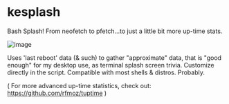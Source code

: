 # kesplash

Bash Splash!
From neofetch to pfetch...to just a little bit more up-time stats.

![image](https://user-images.githubusercontent.com/95410139/214684548-9220f205-2340-47a2-a022-3dd843018dac.png)

Uses 'last reboot' data (& such) to gather "approximate" data,
that is "good enough" for my desktop use, as terminal splash screen trivia. 
Customize directly in the script. Compatible with most shells & distros. Probably.

( For more advanced up-time statistics, check out:
https://github.com/rfmoz/tuptime )

